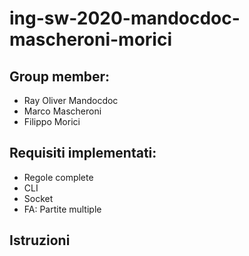 # ing-sw-2020-mandocdoc-mascheroni-morici

Group member:
-
- Ray Oliver Mandocdoc
- Marco Mascheroni
- Filippo Morici

Requisiti implementati:
-
- Regole complete
- CLI
- Socket
- FA: Partite multiple

Istruzioni
-